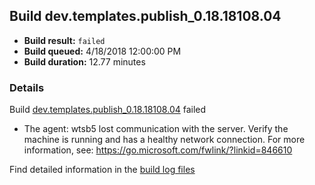 ## Build dev.templates.publish_0.18.18108.04
- **Build result:** `failed`
- **Build queued:** 4/18/2018 12:00:00 PM
- **Build duration:** 12.77 minutes
### Details
Build [dev.templates.publish_0.18.18108.04](https://winappstudio.visualstudio.com/web/build.aspx?pcguid=a4ef43be-68ce-4195-a619-079b4d9834c2&builduri=vstfs%3a%2f%2f%2fBuild%2fBuild%2f25518) failed

+ The agent: wtsb5 lost communication with the server. Verify the machine is running and has a healthy network connection. For more information, see: https://go.microsoft.com/fwlink/?linkid=846610

Find detailed information in the [build log files](https://uwpctdiags.blob.core.windows.net/buildlogs/dev.templates.publish_0.18.18108.04_logs.zip)
